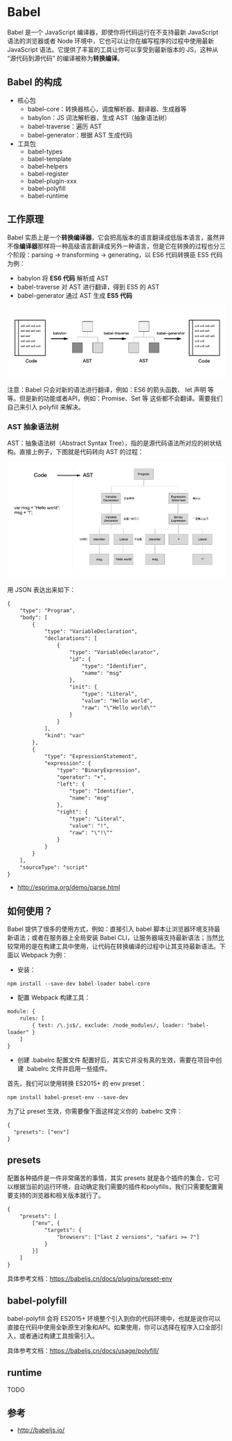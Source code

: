 # Babel
Babel 是一个 JavaScript 编译器，即使你将代码运行在不支持最新 JavaScript 语法的浏览器或者 Node 环境中，它也可以让你在编写程序的过程中使用最新 JavaScript 语法。它提供了丰富的工具让你可以享受到最新版本的 JS，这种从 “源代码到源代码” 的编译被称为**转换编译**。

## Babel 的构成
* 核心包
    * babel-core：转换器核心，调度解析器、翻译器、生成器等
    * babylon：JS 词法解析器，生成 AST（抽象语法树）
    * babel-traverse：遍历 AST
    * babel-generator：根据 AST 生成代码
* 工具包
    * babel-types
    * babel-template
    * babel-helpers
    * babel-register
    * babel-plugin-xxx
    * babel-polyfill
    * babel-runtime

## 工作原理
Babel 实质上是一个**转换编译器**，它会把高版本的语言翻译成低版本语言，虽然并不像**编译器**那样将一种高级语言翻译成另外一种语言，但是它在转换的过程也分三个阶段：parsing -> transforming -> generating，以 ES6 代码转换臣 ES5 代码为例：

* babylon 将 **ES6 代码** 解析成 AST
* babel-traverse 对 AST 进行翻译，得到 ES5 的 AST
* babel-generator 通过 AST 生成 **ES5 代码**

![babel-01](../resources/images/babel-compile.png)

注意：Babel 只会对新的语法进行翻译，例如：ES6 的箭头函数、 let 声明 等等。但是新的功能或者API，例如：Promise、Set 等 这些都不会翻译。需要我们自己来引入 polyfill 来解决。

### AST 抽象语法树
AST：抽象语法树（Abstract Syntax Tree），指的是源代码语法所对应的树状结构。直接上例子，下图就是代码转向 AST 的过程：

![babel-01](../resources/images/babel-ast.png)

用 JSON 表达出来如下：

```
{
    "type": "Program",
    "body": [
        {
            "type": "VariableDeclaration",
            "declarations": [
                {
                    "type": "VariableDeclarator",
                    "id": {
                        "type": "Identifier",
                        "name": "msg"
                    },
                    "init": {
                        "type": "Literal",
                        "value": "Hello world",
                        "raw": "\"Hello world\""
                    }
                }
            ],
            "kind": "var"
        },
        {
            "type": "ExpressionStatement",
            "expression": {
                "type": "BinaryExpression",
                "operator": "+",
                "left": {
                    "type": "Identifier",
                    "name": "msg"
                },
                "right": {
                    "type": "Literal",
                    "value": "!",
                    "raw": "\"!\""
                }
            }
        }
    ],
    "sourceType": "script"
}
```

* http://esprima.org/demo/parse.html

## 如何使用？
Babel 提供了很多的使用方式，例如：直接引入 babel 脚本让浏览器环境支持最新语法；或者在服务器上全局安装 Babel CLI，让服务器端支持最新语法；当然比较常用的是在构建工具中使用，让代码在转换编译的过程中让其支持最新语法。下面以 Webpack 为例：

* 安装：

```
npm install --save-dev babel-loader babel-core
```

* 配置 Webpack 构建工具：

```
module: {
    rules: [
        { test: /\.js$/, exclude: /node_modules/, loader: "babel-loader" }
    ]
}
```

* 创建 .babelrc 配置文件
配置好后，其实它并没有真的生效，需要在项目中创建 .babelrc 文件并启用一些插件。

首先，我们可以使用转换 ES2015+ 的 env preset：

```
npm install babel-preset-env --save-dev
```

为了让 preset 生效，你需要像下面这样定义你的 .babelrc 文件：

```
{
  "presets": ["env"]
}
```

## presets
配置各种插件是一件非常痛苦的事情，其实 presets 就是各个插件的集合，它可以根据当前的运行环境，自动确定我们需要的插件和polyfills，我们只需要配置需要支持的浏览器和相关版本就行了。

```
{
    "presets": [
        ["env", {
            "targets": {
                "browsers": ["last 2 versions", "safari >= 7"]
            }
        }]
    ]
}
```

具体参考文档：https://babeljs.cn/docs/plugins/preset-env

## babel-polyfill
babel-polyfill 会将 ES2015+ 环境整个引入到你的代码环境中，也就是说你可以直接在代码中使用全新原生对象和API。如果使用，你可以选择在程序入口全部引入，或者通过构建工具按需引入。

具体参考文档：https://babeljs.cn/docs/usage/polyfill/

## runtime
TODO

## 参考
* http://babeljs.io/
